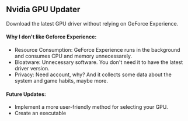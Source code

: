 ## Nvidia GPU Updater
Download the latest GPU driver without relying on GeForce Experience. 

#### Why I don't like Geforce Experience:
- Resource Consumption: GeForce Experience runs in the background and consumes CPU and memory unnecessarely.
- Bloatware: Unnecessary software. You don't need it to have the latest driver version.
- Privacy: Need account, why? And it collects some data about the system and game habits, maybe more.

#### Future Updates:
- Implement a more user-friendly method for selecting your GPU.
- Create an executable
